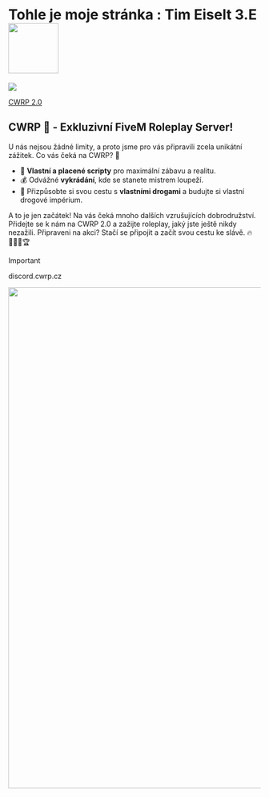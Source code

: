 # Tohle je moje stránka : Tim Eiselt 3.E <img src="https://media.discordapp.net/attachments/995477056425054230/999842645176234034/ezgif-4-04488ff962.gif" width="100" height="100" />

<img src="https://github.com/gyarab/2023_wa_sa_eiselt/blob/main/README/štym.png"/>

[CWRP 2.0](https://cwrp.cz)

## CWRP 🍋 - Exkluzivní FiveM Roleplay Server!

U nás nejsou žádné limity, a proto jsme pro vás připravili zcela unikátní zážitek. Co vás čeká na CWRP? 🌟

- 🚀 **Vlastní a placené scripty** pro maximální zábavu a realitu.
- 💰 Odvážné **vykrádání**, kde se stanete mistrem loupeží.
- 🌿 Přizpůsobte si svou cestu s **vlastními drogami** a budujte si vlastní drogové impérium.

A to je jen začátek! Na vás čeká mnoho dalších vzrušujících dobrodružství. Přidejte se k nám na CWRP 2.0 a zažijte roleplay, jaký jste ještě nikdy nezažili. Připraveni na akci? Stačí se připojit a začít svou cestu ke slávě. 🔥👮‍♂️🚗🏆

> [!IMPORTANT]
> discord.cwrp.cz

<img src="https://media.discordapp.net/attachments/995477056425054230/999842645176234034/ezgif-4-04488ff962.gif" width="1000" height="1000" />
